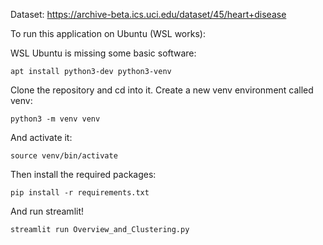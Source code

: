 Dataset: https://archive-beta.ics.uci.edu/dataset/45/heart+disease

To run this application on Ubuntu (WSL works):

WSL Ubuntu is missing some basic software:

`apt install python3-dev python3-venv`

Clone the repository and cd into it. Create a new venv environment called venv:

`python3 -m venv venv`

And activate it:

`source venv/bin/activate`

Then install the required packages:

`pip install -r requirements.txt`

And run streamlit!

`streamlit run Overview_and_Clustering.py`
